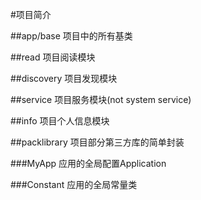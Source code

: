 #项目简介

##app/base
项目中的所有基类

##read 
项目阅读模块

##discovery
项目发现模块

##service
项目服务模块(not system service)

##info
项目个人信息模块

##packlibrary
项目部分第三方库的简单封装

###MyApp
应用的全局配置Application

###Constant
应用的全局常量类




